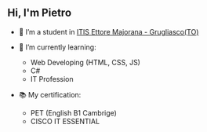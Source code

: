 ## Hi, I'm Pietro



- 📕 I’m a student in [ITIS Ettore Majorana - Grugliasco(TO)](https://www.itismajo.it) 
- 🌱 I’m currently learning:
    - Web Developing (HTML, CSS, JS)
    - C#
    - IT Profession 
      
- 📚 My certification:
    - PET (English B1 Cambrige)
    - CISCO IT ESSENTIAL
 
